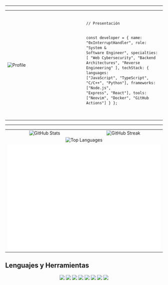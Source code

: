  
---

<!-- PRESENTACIÓN EN ESTILO CÓDIGO -->
<div align="center">
  <table>
    <tr>
      <td width="50%">
        <img src="https://i.pinimg.com/1200x/72/df/29/72df29c33c1965d0fe93650d8b0dcc98.jpg" alt="Profile" width="100%">
      </td>
      <td width="50%">
        <pre>
<code class="language-js">
// Presentación

const developer = {
  name: "0xInterruptHandler",
  role: "System & Software Engineer",
  specialties: [
    "Web Cybersecurity",
    "Backend Architectures",
    "Reverse Engineering"
  ],
  techStack: {
    languages: ["JavaScript", "TypeScript", "C/C++", "Python"],
    frameworks: ["Node.js", "Express", "React"],
    tools: ["Neovim", "Docker", "GitHub Actions"]
  } 
};
        </code>
        </pre>
      </td>
    </tr>
  </table>
</div>

---
<!--   GRID DE MÉTRICAS -->

<!-- GRID DE MÉTRICAS EN DOS COLUMNAS -->

<!-- MÉTRICAS EN DOS COLUMNAS -->
<div align="center">
  <table>
    <tr>
      <td width="50%" align="center" valign="top">
        <img src="https://github-readme-stats.vercel.app/api?username=0xInterruptHandler&theme=default&show_icons=true&hide_border=false&count_private=true" alt="GitHub Stats" width="100%">
      </td>
      <td width="50%" align="center" valign="top">
        <img src="https://github-readme-streak-stats.herokuapp.com/?user=0xInterruptHandler&theme=default&hide_border=false" alt="GitHub Streak" width="100%">
      </td>
    </tr>
    <tr>
      <td colspan="2" align="center" valign="top">
        <img src="https://github-readme-stats.vercel.app/api/top-langs/?username=0xInterruptHandler&theme=default&show_icons=true&hide_border=false&layout=compact" alt="Top Languages" width="60%">
      </td>
    </tr>
    <tr>
      <td colspan="2" align="center" valign="top">
        <img src="./metrics.plugin.isocalendar.fullyear.svg" alt="Isometric Commit Calendar" width="100%">
      </td>
    </tr>
  </table>
</div>



<!-- LENGUAJES Y BADGES -->
##  Lenguajes y Herramientas

<p align="center">
  <img src="https://img.shields.io/badge/JavaScript-F7DF1E?style=for-the-badge&logo=javascript&logoColor=black"/>
  <img src="https://img.shields.io/badge/TypeScript-3178C6?style=for-the-badge&logo=typescript&logoColor=white"/>
  <img src="https://img.shields.io/badge/C++-00599C?style=for-the-badge&logo=c%2B%2B&logoColor=white"/>
  <img src="https://img.shields.io/badge/Python-3776AB?style=for-the-badge&logo=python&logoColor=white"/>
  <img src="https://img.shields.io/badge/Node.js-339933?style=for-the-badge&logo=nodedotjs&logoColor=white"/>
  <img src="https://img.shields.io/badge/Neovim-57A143?style=for-the-badge&logo=neovim&logoColor=white"/>
  <img src="https://img.shields.io/badge/Docker-2496ED?style=for-the-badge&logo=docker&logoColor=white"/>
  <img src="https://img.shields.io/badge/GitHub_Actions-2088FF?style=for-the-badge&logo=github-actions&logoColor=white"/>
</p>

